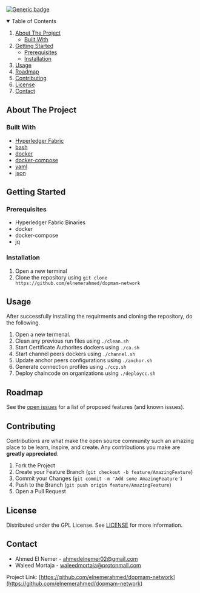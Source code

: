 [![Generic badge](https://img.shields.io/badge/contributors-2-<COLOR>.svg)](https://github.com/elnemerahmed/dopmam-network/graphs/contributors)


<details open="open">
  <summary>Table of Contents</summary>
  <ol>
    <li>
      <a href="#about-the-project">About The Project</a>
      <ul>
        <li><a href="#built-with">Built With</a></li>
      </ul>
    </li>
    <li>
      <a href="#getting-started">Getting Started</a>
      <ul>
        <li><a href="#prerequisites">Prerequisites</a></li>
        <li><a href="#installation">Installation</a></li>
      </ul>
    </li>
    <li><a href="#usage">Usage</a></li>
    <li><a href="#roadmap">Roadmap</a></li>
    <li><a href="#contributing">Contributing</a></li>
    <li><a href="#license">License</a></li>
    <li><a href="#contact">Contact</a></li>
  </ol>
</details>

## About The Project

### Built With
* [Hyperledger Fabric](https://www.hyperledger.org/use/fabric)
* [bash](https://www.gnu.org/software/bash/)
* [docker](https://www.docker.com/)
* [docker-compose](https://docs.docker.com/compose/)
* [yaml](https://yaml.org/)
* [json](https://www.json.org/json-en.html)

## Getting Started

### Prerequisites
* Hyperledger Fabric Binaries
* docker
* docker-compose
* jq

### Installation

1. Open a new terminal
2. Clone the repository using ```git clone https://github.com/elnemerahmed/dopmam-network```

## Usage
After successfully installing the requirments and cloning the repository, do the following.
1. Open a new termenal.
2. Clean any previous run files using ```./clean.sh```
3. Start Certificate Authorites dockers using ```./ca.sh```
4. Start channel peers dockers using  ```./channel.sh```
5. Update anchor peers configurations using ```./anchor.sh```
6. Generate connection profiles using ```./ccp.sh```
7. Deploy chaincode on organizations using ```./deploycc.sh```

## Roadmap

See the [open issues](https://github.com/elnemerahmed/dopmam-frontend/issues) for a list of proposed features (and known issues).

## Contributing

Contributions are what make the open source community such an amazing place to be learn, inspire, and create. Any contributions you make are **greatly appreciated**.

1. Fork the Project
2. Create your Feature Branch (`git checkout -b feature/AmazingFeature`)
3. Commit your Changes (`git commit -m 'Add some AmazingFeature'`)
4. Push to the Branch (`git push origin feature/AmazingFeature`)
5. Open a Pull Request

## License

Distributed under the GPL License. See [LICENSE](LICENSE) for more information.

## Contact

- Ahmed El Nemer - ahmedelnemer02@gmail.com
- Waleed Mortaja - waleedmortaja@protonmail.com

Project Link: [https://github.com/elnemerahmed/dopmam-network](https://github.com/elnemerahmed/dopmam-network)

